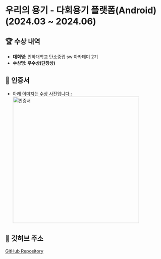 # 우리의 용기 - 다회용기 플랫폼(Android)(2024.03 ~ 2024.06)
## 🏆 수상 내역

-   **대회명**: 인하대학교 탄소중립 sw 아카데미 2기
-   **수상명**: **우수상(단장상)**

## 📜 인증서

-   아래 이미지는 수상 사진입니다.:<br>
    <img src="./swacademy.png" alt="인증서" width="400">

## 🔗 깃허브 주소

[GitHub Repository](https://github.com/Team-SWAcademy)
